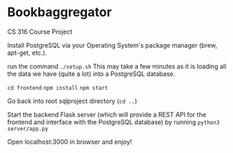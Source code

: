 # Bookbaggregator
CS 316 Course Project

Install PostgreSQL via your Operating System's package manager (brew, apt-get, etc.).

run the command `./setup.sh`
This may take a few minutes as it is loading all the data we have (quite a lot) into a PostgreSQL database. 

`cd frontend`
`npm install`
`npm start`

Go back into root sqlproject directory (`cd ..`)

Start the backend Flask server (which will provide a REST API for the frontend and interface with the PostgreSQL database) by running `python3 server/app.py`

Open localhost:3000 in browser and enjoy!